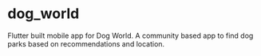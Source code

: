 # dog_world

Flutter built mobile app for Dog World. A community based app to find dog parks based on recommendations and location.
